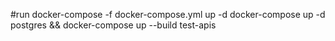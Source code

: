 #run
docker-compose -f docker-compose.yml up -d
docker-compose up -d postgres && docker-compose up --build test-apis
